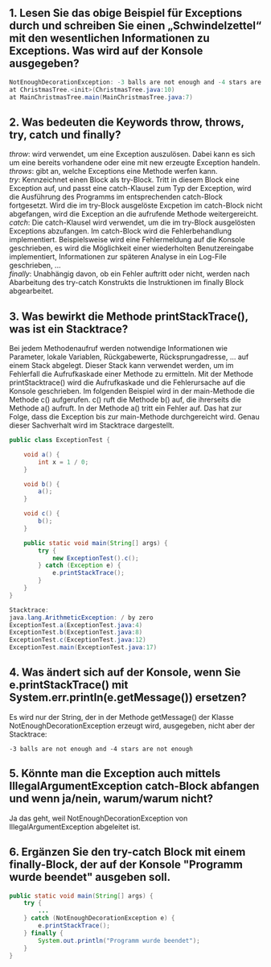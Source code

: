 ## 1. Lesen Sie das obige Beispiel für Exceptions durch und schreiben Sie einen „Schwindelzettel“ mit den wesentlichen Informationen zu Exceptions. Was wird auf der Konsole ausgegeben?
```Java
NotEnoughDecorationException: -3 balls are not enough and -4 stars are not enough
at ChristmasTree.<init>(ChristmasTree.java:10)
at MainChristmasTree.main(MainChristmasTree.java:7)
``` 
## 2. Was bedeuten die Keywords throw, throws, try, catch und finally?
*throw*: wird verwendet, um eine Exception auszulösen. Dabei kann es sich um eine
bereits vorhandene oder eine mit new erzeugte Exception handeln.
<br>
*throws*: gibt an, welche Exceptions eine Methode werfen kann. 
<br>
*try*: Kennzeichnet einen Block als try-Block. Tritt in diesem Block eine Exception auf,
und passt eine catch-Klausel zum Typ der Exception, wird die Ausführung des
Programms im entsprechenden catch-Block fortgesetzt. Wird die im try-Block
ausgelöste Excpetion im catch-Block nicht abgefangen, wird die Exception an die
aufrufende Methode weitergereicht.
<br>
*catch*: Die catch-Klausel wird verwendet, um die im try-Block ausgelösten
Exceptions abzufangen. Im catch-Block wird die Fehlerbehandlung implementiert.
Beispielsweise wird eine Fehlermeldung auf die Konsole geschrieben, es wird die
Möglichkeit einer wiederholten Benutzereingabe implementiert, Informationen zur
späteren Analyse in ein Log-File geschrieben, ... 
<br>
*finally*: Unabhängig davon, ob ein Fehler auftritt oder nicht, werden nach Abarbeitung
des try-catch Konstrukts die Instruktionen im finally Block abgearbeitet.

## 3. Was bewirkt die Methode printStackTrace(), was ist ein Stacktrace?
Bei jedem Methodenaufruf werden notwendige Informationen wie Parameter, lokale
Variablen, Rückgabewerte, Rücksprungadresse, ... auf einem Stack abgelegt. Dieser
Stack kann verwendet werden, um im Fehlerfall die Aufrufkaskade einer Methode zu
ermitteln. Mit der Methode printStacktrace() wird die Aufrufkaskade und die
Fehlerursache auf die Konsole geschrieben.
Im folgenden Beispiel wird in der main-Methode die Methode c() aufgerufen. c() ruft
die Methode b() auf, die ihrerseits die Methode a() aufruft. In der Methode a() tritt ein
Fehler auf. Das hat zur Folge, dass die Exception bis zur main-Methode durchgereicht
wird. Genau dieser Sachverhalt wird im Stacktrace dargestellt.
```Java
public class ExceptionTest {

    void a() {
        int x = 1 / 0;
    }

    void b() {
        a();
    }

    void c() {
        b();
    }

    public static void main(String[] args) {
        try {
            new ExceptionTest().c();
        } catch (Exception e) {
            e.printStackTrace();
        }
    }
}
```

```Java
Stacktrace:
java.lang.ArithmeticException: / by zero
ExceptionTest.a(ExceptionTest.java:4)
ExceptionTest.b(ExceptionTest.java:8)
ExceptionTest.c(ExceptionTest.java:12)
ExceptionTest.main(ExceptionTest.java:17)
```

## 4. Was ändert sich auf der Konsole, wenn Sie e.printStackTrace() mit System.err.println(e.getMessage()) ersetzen?
Es wird nur der String, der in der Methode getMessage() der Klasse
NotEnoughDecorationException erzeugt wird, ausgegeben, nicht aber der
Stacktrace:
```
-3 balls are not enough and -4 stars are not enough
```
## 5. Könnte man die Exception auch mittels IllegalArgumentException catch-Block abfangen und wenn ja/nein, warum/warum nicht?
Ja das geht, weil NotEnoughDecorationException von IllegalArgumentException abgeleitet ist.

## 6. Ergänzen Sie den try-catch Block mit einem finally-Block, der auf der Konsole "Programm wurde beendet" ausgeben soll.
```Java
public static void main(String[] args) {
    try {
        ...
    } catch (NotEnoughDecorationException e) {
        e.printStackTrace();
    } finally {
        System.out.println("Programm wurde beendet");
    }
}
```